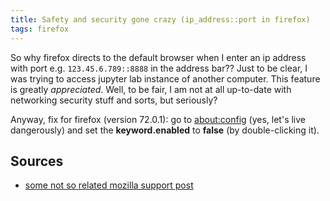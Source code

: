 ```yaml
---
title: Safety and security gone crazy (ip_address::port in firefox)
tags: firefox
---
```


So why firefox directs to the default browser when I enter an ip address with port e.g. `123.45.6.789::8888` in the address bar??
Just to be clear, I was trying to access jupyter lab instance of another computer.
This feature is greatly *appreciated*.
Well, to be fair, I am not at all up-to-date with networking security stuff and sorts,
but seriously?

Anyway, fix for firefox (version 72.0.1): go to [about:config](about:config) (yes, let's live dangerously) 
and set the **keyword.enabled** to **false** (by double-clicking it).

## Sources
- [some not so related mozilla support post](https://support.mozilla.org/en-US/questions/1213978)
